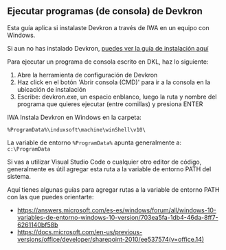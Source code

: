 ## Ejecutar programas (de consola) de Devkron

Esta guía aplica si instalaste Devkron a través de IWA en un equipo con Windows.

Si aun no has instalado Devkron, [puedes ver la guía de instalación aquí](../Instalacion/Windows-con-IWA/Instalar-DKL-Win-IWA.md)

Para ejecutar un programa de consola escrito en DKL, haz lo siguiente:

1. Abre la herramienta de configuración de Devkron
2.  Haz click en el botón 'Abrir consola (CMD)' para ir a la consola en la ubicación de instalación
3. Escribe: devkron.exe, un espacio enblanco,  luego la ruta y nombre del programa que quieres ejecutar (entre comillas) y presiona ENTER 


IWA Instala Devkron en Windows en la carpeta:
``` CMD
%ProgramData%\induxsoft\machine\winShell\v10\
```
La variable de entorno ```%ProgramData%``` apunta generalmente a: ```c:\ProgramData```

Si vas a utilizar Visual Studio Code o cualquier otro editor de código, generalmente es útil agregar esta ruta a la variable de entorno PATH del sistema.

Aquí tienes algunas guías para agregar rutas a la variable de entorno PATH con las que puedes orientarte:

* https://answers.microsoft.com/es-es/windows/forum/all/windows-10-variables-de-entorno-windows-10-version/703ea5fa-1db4-46da-8ff7-6261140bf58b
* https://docs.microsoft.com/en-us/previous-versions/office/developer/sharepoint-2010/ee537574(v=office.14)
